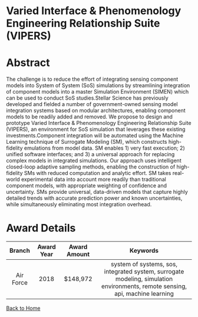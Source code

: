 
Varied Interface &amp; Phenomenology Engineering Relationship Suite (VIPERS)
============================================================================

# Abstract


The challenge is to reduce the effort of integrating sensing component models into System of System (SoS) simulations by streamlining integration of component models into a master Simulation Environment (SIMEN) which can be used to conduct SoS studies.Stellar Science has previously developed and fielded a number of government-owned sensing model integration systems based on modular architectures, enabling component models to be readily added and removed. We propose to design and prototype Varied Interface & Phenomenology Engineering Relationship Suite (VIPERS), an environment for SoS simulation that leverages these existing investments.Component integration will be automated using the Machine Learning technique of Surrogate Modeling (SM), which constructs high-fidelity emulations from model data. SM enables 1) very fast execution; 2) unified software interfaces; and 3) a universal approach for replacing complex models in integrated simulations. Our approach uses intelligent closed-loop adaptive sampling methods, enabling the construction of high-fidelity SMs with reduced computation and analytic effort. SM takes real-world experimental data into account more readily than traditional component models, with appropriate weighting of confidence and uncertainty. SMs provide universal, data-driven models that capture highly detailed trends with accurate prediction power and known uncertainties, while simultaneously eliminating most integration overhead.  

# Award Details

|Branch|Award Year|Award Amount|Keywords|
| :---: | :---: | :---: | :---: |
|Air Force|2018|$148,972|system of systems, sos, integrated system, surrogate modeling, simulation environments, remote sensing, api, machine learning|
  
  


[Back to Home](https://github.com/chrischow/dod_sbir_awards/Reports/DJ/#1429)